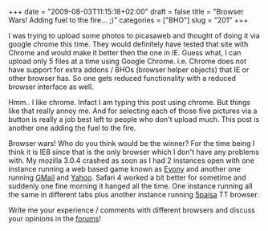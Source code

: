 +++
date = "2009-08-03T11:15:18+02:00"
draft = false
title = "Browser Wars! Adding fuel to the fire... ;)"
categories = ["BHO"]
slug = "201"
+++

I was trying to upload some photos to picasaweb and thought of doing it via google chrome this time. They would definitely have tested that site with Chrome and would make it better then the one in IE. Guess what, I can upload only 5 files at a time using Google Chrome. i.e. Chrome does not have support for extra addons / BHOs (browser helper objects) that IE or other browser has. So one gets reduced functionality with a reduced browser interface as well.

Hmm.. I like chrome. Infact I am typing this post using chrome. But things like that really annoy me. And for selecting each of those five pictures via a button is really a job best left to people who don't upload much. This post is another one adding the fuel to the fire.

Browser wars! Who do you think would be the winner? For the time being I think it is IE8 since that is the only browser which I don't have any problems with. My mozilla 3.0.4 crashed as soon as I had 2 instances open with one instance running a web based game known as <a href="http://www.evony.com/" target="_blank">Evony</a> and another one running <a href="http://www.gmail.com/" target="_blank">GMail</a> and <a href="http://mail.yahoo.com/" target="_blank">Yahoo</a>. Safari 4 worked a bit better for sometime and suddenly one fine morning it hanged all the time. One instance running all the same in different tabs plus another instance running <a href="http://www.5paisa.com/" target="_blank">5paisa</a> TT browser.

Write me your experience / comments with different browsers and discuss your opinions in the <a href="http://forums.naresh.se/" target="_blank">forums</a>!
